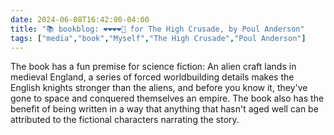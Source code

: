 ```yaml
---
date: 2024-06-08T16:42:00-04:00
title: "📚 bookblog: ❤️❤️❤️❤️🖤 for The High Crusade, by Poul Anderson"
tags: ["media","book","Myself","The High Crusade","Poul Anderson"]
---
```


The book has a fun premise for science fiction: An alien craft lands in medieval England, a series of forced worldbuilding details makes the English knights stronger than the aliens, and before you know it, they've gone to space and conquered themselves an empire. The book also has the benefit of being written in a way that anything that hasn't aged well can be attributed to the fictional characters narrating the story.
